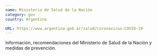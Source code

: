 ```yaml
---
name: Ministerio de Salud de la Nación
category: gov
country: Argentina

URL: https://www.argentina.gob.ar/salud/coronavirus-COVID-19
---
```


Información, recomendaciones del Ministerio de Salud de la Nación y medidas de prevención.